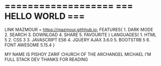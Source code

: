 ===================
=== HELLO WORLD ===
===================

LINK MAZMOUR = https://mazmour.githhub.io;
FEATURES{
    1. DARK MODE
    2. SEARCH
    3. DOWNLOAD
    4. SHARE
    5. FAVOURITE
}
LANGUAGES{
    1. HTML 5
    2. CSS 3
    3. JAVASCRIPT ES6
    4. JQUERY AJAX 3.6.0
    5. BOOTSTRB 5
    6. FONT AWESOME 5.15.4
}

MY NAME IS PISHOY ZARIF
CHURCH OF THE ARCHANGEL MICHAEL
I'M FULL STACK DEV
THANKS FOR READING